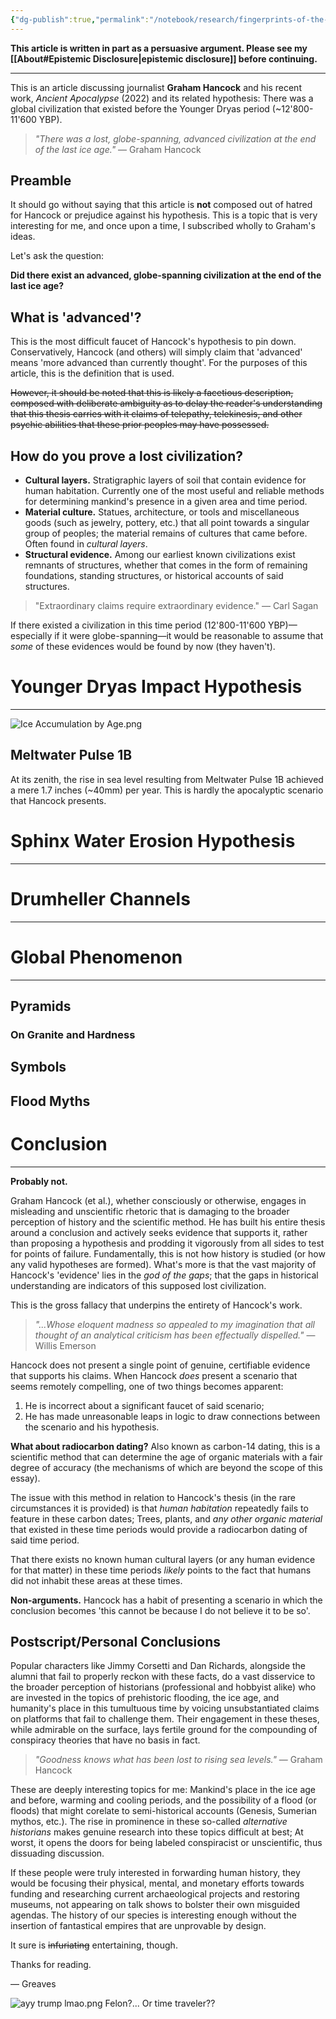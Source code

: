 ```yaml
---
{"dg-publish":true,"permalink":"/notebook/research/fingerprints-of-the-gods/"}
---
```



**This article is written in part as a persuasive argument. Please see my [[About#Epistemic Disclosure\|epistemic disclosure]] before continuing.**

---

This is an article discussing journalist **Graham Hancock** and his recent work, *Ancient Apocalypse* (2022) and its related hypothesis: There was a global civilization that existed before the Younger Dryas period (~12'800-11'600 YBP).
> *"There was a lost, globe-spanning, advanced civilization at the end of the last ice age."* — Graham Hancock
## Preamble
It should go without saying that this article is **not** composed out of hatred for Hancock or prejudice against his hypothesis. This is a topic that is very interesting for me, and once upon a time, I subscribed wholly to Graham's ideas.

Let's ask the question: 

**Did there exist an advanced, globe-spanning civilization at the end of the last ice age?**
## What is 'advanced'?
This is the most difficult faucet of Hancock's hypothesis to pin down. Conservatively, Hancock (and others) will simply claim that 'advanced' means 'more advanced than currently thought'. For the purposes of this article, this is the definition that is used.

~~However, it should be noted that this is likely a facetious description, composed with deliberate ambiguity as to delay the reader's understanding that this thesis carries with it claims of telepathy, telekinesis, and other psychic abilities that these prior peoples may have possessed.~~
## How do you prove a lost civilization?
- **Cultural layers.** Stratigraphic layers of soil that contain evidence for human habitation. Currently one of the most useful and reliable methods for determining mankind's presence in a given area and time period.
- **Material culture.** Statues, architecture, or tools and miscellaneous goods (such as jewelry, pottery, etc.) that all point towards a singular group of peoples; the material remains of cultures that came before. Often found in *cultural layers*.
- **Structural evidence.** Among our earliest known civilizations exist remnants of structures, whether that comes in the form of remaining foundations, standing structures, or historical accounts of said structures.

> "Extraordinary claims require extraordinary evidence." — Carl Sagan

If there existed a civilization in this time period (12'800-11'600 YBP)—especially if it were globe-spanning—it would be reasonable to assume that *some* of these evidences would be found by now (they haven't).
# Younger Dryas Impact Hypothesis
---
![Ice Accumulation by Age.png](/img/user/Attachments/Notebook%20Attachments/Ice%20Accumulation%20by%20Age.png)
## Meltwater Pulse 1B
At its zenith, the rise in sea level resulting from Meltwater Pulse 1B achieved a mere 1.7 inches (~40mm) per year. This is hardly the apocalyptic scenario that Hancock presents.
# Sphinx Water Erosion Hypothesis
---
# Drumheller Channels
---
# Global Phenomenon
---
## Pyramids
### On Granite and Hardness
## Symbols
## Flood Myths
# Conclusion
---
**Probably not.**

Graham Hancock (et al.), whether consciously or otherwise, engages in misleading and unscientific rhetoric that is damaging to the broader perception of history and the scientific method. He has built his entire thesis around a conclusion and actively seeks evidence that supports it, rather than proposing a hypothesis and prodding it vigorously from all sides to test for points of failure. Fundamentally, this is not how history is studied (or how any valid hypotheses are formed). What's more is that the vast majority of Hancock's 'evidence' lies in the *god of the gaps*; that the gaps in historical understanding are indicators of this supposed lost civilization. 

This is the gross fallacy that underpins the entirety of Hancock's work.
> *"...Whose eloquent madness so appealed to my imagination that all thought of an analytical criticism has been effectually dispelled."* — Willis Emerson

Hancock does not present a single point of genuine, certifiable evidence that supports his claims. When Hancock *does* present a scenario that seems remotely compelling, one of two things becomes apparent:
1. He is incorrect about a significant faucet of said scenario;
2. He has made unreasonable leaps in logic to draw connections between the scenario and his hypothesis.

**What about radiocarbon dating?**
Also known as carbon-14 dating, this is a scientific method that can determine the age of organic materials with a fair degree of accuracy (the mechanisms of which are beyond the scope of this essay). 

The issue with this method in relation to Hancock's thesis (in the rare circumstances it is provided) is that *human habitation* repeatedly fails to feature in these carbon dates; Trees, plants, and *any other organic material* that existed in these time periods would provide a radiocarbon dating of said time period. 

That there exists no known human cultural layers (or any human evidence for that matter) in these time periods *likely* points to the fact that humans did not inhabit these areas at these times.

**Non-arguments.**
Hancock has a habit of presenting a scenario in which the conclusion becomes 'this cannot be because I do not believe it to be so'.

## Postscript/Personal Conclusions
Popular characters like Jimmy Corsetti and Dan Richards, alongside the alumni that fail to properly reckon with these facts, do a vast disservice to the broader perception of historians (professional and hobbyist alike) who are invested in the topics of prehistoric flooding, the ice age, and humanity's place in this tumultuous time by voicing unsubstantiated claims on platforms that fail to challenge them. Their engagement in these theses, while admirable on the surface, lays fertile ground for the compounding of conspiracy theories that have no basis in fact.

> *"Goodness knows what has been lost to rising sea levels."* — Graham Hancock

These are deeply interesting topics for me: Mankind's place in the ice age and before, warming and cooling periods, and the possibility of a flood (or floods) that might corelate to semi-historical accounts (Genesis, Sumerian mythos, etc.). The rise in prominence in these so-called *alternative historians* makes genuine research into these topics difficult at best; At worst, it opens the doors for being labeled conspiracist or unscientific, thus dissuading discussion.

If these people were truly interested in forwarding human history, they would be focusing their physical, mental, and monetary efforts towards funding and researching current archaeological projects and restoring museums, not appearing on talk shows to bolster their own misguided agendas. The history of our species is interesting enough without the insertion of fantastical empires that are unprovable by design.

It sure is ~~infuriating~~ entertaining, though.

Thanks for reading.

— Greaves

![ayy trump lmao.png](/img/user/Attachments/Notebook%20Attachments/ayy%20trump%20lmao.png)
Felon?... Or time traveler??